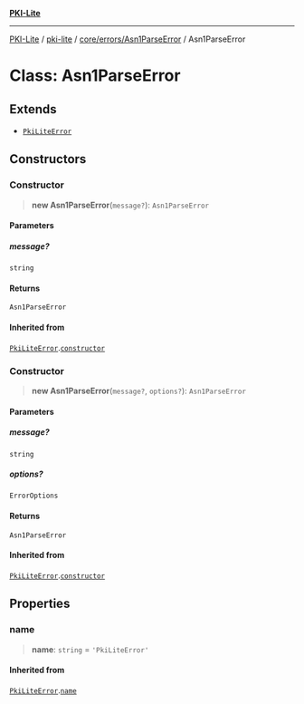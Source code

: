 [**PKI-Lite**](../../../../../README.md)

---

[PKI-Lite](../../../../../README.md) / [pki-lite](../../../../README.md) / [core/errors/Asn1ParseError](../README.md) / Asn1ParseError

# Class: Asn1ParseError

## Extends

- [`PkiLiteError`](../../PkiLiteError/classes/PkiLiteError.md)

## Constructors

### Constructor

> **new Asn1ParseError**(`message?`): `Asn1ParseError`

#### Parameters

##### message?

`string`

#### Returns

`Asn1ParseError`

#### Inherited from

[`PkiLiteError`](../../PkiLiteError/classes/PkiLiteError.md).[`constructor`](../../PkiLiteError/classes/PkiLiteError.md#constructor)

### Constructor

> **new Asn1ParseError**(`message?`, `options?`): `Asn1ParseError`

#### Parameters

##### message?

`string`

##### options?

`ErrorOptions`

#### Returns

`Asn1ParseError`

#### Inherited from

[`PkiLiteError`](../../PkiLiteError/classes/PkiLiteError.md).[`constructor`](../../PkiLiteError/classes/PkiLiteError.md#constructor)

## Properties

### name

> **name**: `string` = `'PkiLiteError'`

#### Inherited from

[`PkiLiteError`](../../PkiLiteError/classes/PkiLiteError.md).[`name`](../../PkiLiteError/classes/PkiLiteError.md#name)
